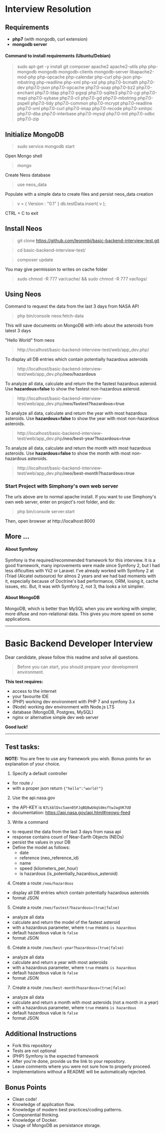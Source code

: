 # Interview Resolution

## Requirements
- **php7** (with mongodb, curl extension)
- **mongodb server**

#### Command to install requirements (Ubuntu/Debian)
>sudo apt-get -y install git composer apache2 apache2-utils php php-mongodb mongodb mongodb-clients mongodb-server libapache2-mod-php php-opcache php-calendar php-curl php-json php-mbstring php-readline php-xml php-xsl php php7.0-bcmath php7.0-dev php7.0-json php7.0-opcache php7.0-soap php7.0-bz2 php7.0-enchant php7.0-ldap php7.0-pgsql php7.0-sqlite3 php7.0-cgi php7.0-mapi php7.0-sybase php7.0-cli php7.0-gd php7.0-mbstring php7.0-pspell php7.0-tidy php7.0-common php7.0-mcrypt php7.0-readline php7.0-xml php7.0-curl php7.0-imap php7.0-recode php7.0-xmlrpc php7.0-dba php7.0-interbase php7.0-mysql php7.0-intl php7.0-odbc php7.0-zip



## Initialize MongoDB

>sudo service mongodb start


Open Mongo shell
>mongo

Create Neos database
>use neos_data

Populate with a simple data to create files and persist neos_data creation
>v = { Version : "0.1" }
>db.testData.insert( v );

CTRL + C to exit

## Install Neos
>git clone https://github.com/leonmbj/basic-backend-interview-test.git

>cd basic-backend-interview-test/

>composer update

You may give permission to writes on cache folder

>sudo chmod -R 777 var/cache/ && sudo chmod -R 777 var/logs/

## Using Neos

Command to request the data from the last 3 days from NASA API
>php bin/console neos:fetch-data 

This will save documents on MongoDB with info about the asteroids from latest 3 days 

"Hello World" from neos

>http://localhost/basic-backend-interview-test/web/app_dev.php/

To display all DB entries which contain potentially hazardous asteroids

>http://localhost/basic-backend-interview-test/web/app_dev.php<b>/neo/hazardous</b>


To analyze all data, calculate and return the the fastest hazardous asteroid. Use <b>hazardous=false</b> to show the fastest non-hazardous asteroid.

>http://localhost/basic-backend-interview-test/web/app_dev.php<b>/neo/fastest?hazardous=true</b>

To analyze all data, calculate and return the year with most hazardous asteroids. Use <b>hazardous=false</b> to show the year with most non-hazardous asteroids.

>http://localhost/basic-backend-interview-test/web/app_dev.php<b>/neo/best-year?hazardous=true</b>

To analyze all data, calculate and return the month with most hazardous asteroids. Use <b>hazardous=false</b> to show the month with most non-hazardous asteroids.

>http://localhost/basic-backend-interview-test/web/app_dev.php<b>/neo/best-month?hazardous=true</b>

### Start Project with Simphony's own web server

The urls above are to normal apache install. If you want to use Simphony's own web server, enter on project's root folder, and do:

>php bin/console server:start

Then, open browser at http://localhost:8000


## More ...

#### About Symfony
Symfony is the required/recommended framework for this interview. It is a good framework, many inprovements were made since Symfony 2, but I had less dificulties with Yii2 or Laravel. I've already worked with Symfony 2 at iTriad (Alcatel outsource)  for almos 2 years and we had bad moments with it, especially because of Doctrine's bad performance, ORM, losing it, cache issues, etc. But, It was with Symfony 2, not 3, tha looks a lot simplier.


#### About MongoDB
MongoDB, which is better than MySQL when you are working with simpler, more difuse and non-relational data. This gives you more speed on some applications.


<hr>


# Basic Backend Developer Interview

Dear candidate, please follow this readme and solve all questions.

> Before you can start, you should prepare your development environment.

**This test requires:**
- access to the internet
- your favourite IDE
- (PHP) working dev environment with PHP 7 and symfony 3.x
- (Node) working dev environment with Node.js LTS
- database (MongoDB, Postgres, MySQL)
- nginx or alternative simple dev web server

**Good luck!**


--------


## Test tasks:

**NOTE:** You are free to use any framework you wish. Bonus points for an explanation of your choice.

1. Specify a default controller
  - for route `/`
  - with a proper json return `{"hello":"world!"}`

2. Use the api.nasa.gov
  - the API-KEY is `N7LkblDsc5aen05FJqBQ8wU4qSdmsftwJagVK7UD`
  - documentation: https://api.nasa.gov/api.html#neows-feed
  
3. Write a command
  - to request the data from the last 3 days from nasa api
  - response contains count of Near-Earth Objects (NEOs)
  - persist the values in your DB
  - Define the model as follows:
    - date
    - reference (neo_reference_id)
    - name
    - speed (kilometers_per_hour)
    - is hazardous (is_potentially_hazardous_asteroid)

4. Create a route `/neo/hazardous`
  - display all DB entries which contain potentially hazardous asteroids
  - format JSON

5. Create a route `/neo/fastest?hazardous=(true|false)`
  - analyze all data
  - calculate and return the model of the fastest asteroid
  - with a hazardous parameter, where `true` means `is hazardous`
  - default hazardous value is `false`
  - format JSON

6. Create a route `/neo/best-year?hazardous=(true|false)`
  - analyze all data
  - calculate and return a year with most asteroids
  - with a hazardous parameter, where `true` means `is hazardous`
  - default hazardous value is `false`
  - format JSON

7. Create a route `/neo/best-month?hazardous=(true|false)`
  - analyze all data
  - calculate and return a month with most asteroids (not a month in a year)
  - with a hazardous parameter, where `true` means `is hazardous`
  - default hazardous value is `false`
  - format JSON
   
## Additional Instructions

- Fork this repository
- Tests are not optional
- (PHP) Symfony is the expected framework
- After you're done, provide us the link to your repository.
- Leave comments where you were not sure how to properly proceed.
- Implementations without a README will be automatically rejected.

## Bonus Points

- Clean code!
- Knowledge of application flow.
- Knowledge of modern best practices/coding patterns.
- Componential thinking.
- Knowledge of Docker.
- Usage of MongoDB as persistance storage.
